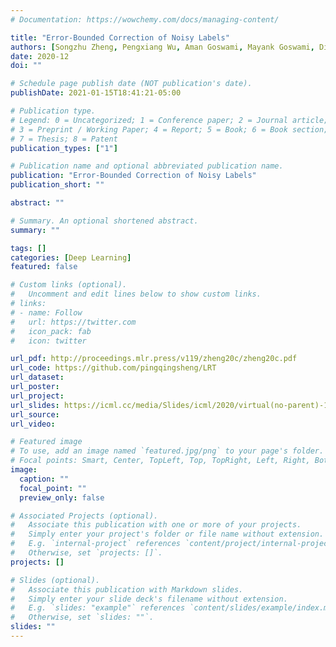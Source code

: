 ```yaml
---
# Documentation: https://wowchemy.com/docs/managing-content/

title: "Error-Bounded Correction of Noisy Labels"
authors: [Songzhu Zheng, Pengxiang Wu, Aman Goswami, Mayank Goswami, Dimitris Metaxas, Chao Chen]
date: 2020-12
doi: ""

# Schedule page publish date (NOT publication's date).
publishDate: 2021-01-15T18:41:21-05:00

# Publication type.
# Legend: 0 = Uncategorized; 1 = Conference paper; 2 = Journal article;
# 3 = Preprint / Working Paper; 4 = Report; 5 = Book; 6 = Book section;
# 7 = Thesis; 8 = Patent
publication_types: ["1"]

# Publication name and optional abbreviated publication name.
publication: "Error-Bounded Correction of Noisy Labels"
publication_short: ""

abstract: ""

# Summary. An optional shortened abstract.
summary: ""

tags: []
categories: [Deep Learning]
featured: false

# Custom links (optional).
#   Uncomment and edit lines below to show custom links.
# links:
# - name: Follow
#   url: https://twitter.com
#   icon_pack: fab
#   icon: twitter

url_pdf: http://proceedings.mlr.press/v119/zheng20c/zheng20c.pdf
url_code: https://github.com/pingqingsheng/LRT
url_dataset:
url_poster:
url_project:
url_slides: https://icml.cc/media/Slides/icml/2020/virtual(no-parent)-16-13-00UTC-6161-error-bounded_c.pdf
url_source:
url_video:

# Featured image
# To use, add an image named `featured.jpg/png` to your page's folder. 
# Focal points: Smart, Center, TopLeft, Top, TopRight, Left, Right, BottomLeft, Bottom, BottomRight.
image:
  caption: ""
  focal_point: ""
  preview_only: false

# Associated Projects (optional).
#   Associate this publication with one or more of your projects.
#   Simply enter your project's folder or file name without extension.
#   E.g. `internal-project` references `content/project/internal-project/index.md`.
#   Otherwise, set `projects: []`.
projects: []

# Slides (optional).
#   Associate this publication with Markdown slides.
#   Simply enter your slide deck's filename without extension.
#   E.g. `slides: "example"` references `content/slides/example/index.md`.
#   Otherwise, set `slides: ""`.
slides: ""
---
```

